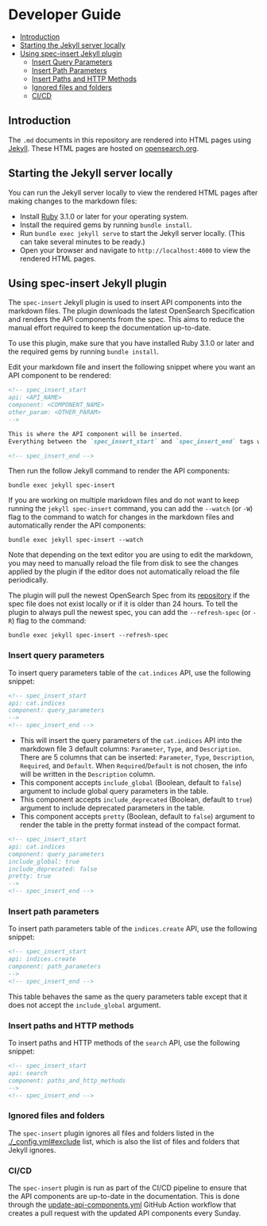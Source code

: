 # Developer Guide
 - [Introduction](#introduction)
 - [Starting the Jekyll server locally](#starting-the-jekyll-server-locally)
 - [Using spec-insert Jekyll plugin](#using-spec-insert-jekyll-plugin)
   - [Insert Query Parameters](#insert-query-parameters)
   - [Insert Path Parameters](#insert-path-parameters)
   - [Insert Paths and HTTP Methods](#insert-paths-and-http-methods)
   - [Ignored files and folders](#ignored-files-and-folders)
   - [CI/CD](#cicd)

## Introduction
The `.md` documents in this repository are rendered into HTML pages using [Jekyll](https://jekyllrb.com/). These HTML pages are hosted on [opensearch.org](https://opensearch.org/docs/latest/).

## Starting the Jekyll server locally
You can run the Jekyll server locally to view the rendered HTML pages after making changes to the markdown files:
- Install [Ruby](https://www.ruby-lang.org/en/documentation/installation/) 3.1.0 or later for your operating system.
- Install the required gems by running `bundle install`.
- Run `bundle exec jekyll serve` to start the Jekyll server locally. (This can take several minutes to be ready.)
- Open your browser and navigate to `http://localhost:4000` to view the rendered HTML pages.

## Using spec-insert Jekyll plugin
The `spec-insert` Jekyll plugin is used to insert API components into the markdown files. The plugin downloads the latest OpenSearch Specification and renders the API components from the spec. This aims to reduce the manual effort required to keep the documentation up-to-date.

To use this plugin, make sure that you have installed Ruby 3.1.0 or later and the required gems by running `bundle install`.

Edit your markdown file and insert the following snippet where you want an API component to be rendered:
```markdown
<!-- spec_insert_start 
api: <API_NAME>
component: <COMPONENT_NAME>
other_param: <OTHER_PARAM>
-->

This is where the API component will be inserted.
Everything between the `spec_insert_start` and `spec_insert_end` tags will be overwritten.

<!-- spec_insert_end -->
```

Then run the follow Jekyll command to render the API components:
```shell
bundle exec jekyll spec-insert
```

If you are working on multiple markdown files and do not want to keep running the `jekyll spec-insert` command, you can add the `--watch` (or `-W`) flag to the command to watch for changes in the markdown files and automatically render the API components:
```shell
bundle exec jekyll spec-insert --watch
```

Note that depending on the text editor you are using to edit the markdown, you may need to manually reload the file from disk to see the changes applied by the plugin if the editor does not automatically reload the file periodically.

The plugin will pull the newest OpenSearch Spec from its [repository](https://github.com/opensearch-project/opensearch-api-specification) if the spec file does not exist locally or if it is older than 24 hours. To tell the plugin to always pull the newest spec, you can add the `--refresh-spec` (or `-R`) flag to the command:

```shell
bundle exec jekyll spec-insert --refresh-spec
```

### Insert query parameters
To insert query parameters table of the `cat.indices` API, use the following snippet:
```markdown
<!-- spec_insert_start
api: cat.indices
component: query_parameters
-->
<!-- spec_insert_end -->
```

- This will insert the query parameters of the `cat.indices` API into the markdown file 3 default columns: `Parameter`, `Type`, and `Description`. There are 5 columns that can be inserted: `Parameter`, `Type`, `Description`, `Required`, and `Default`. When `Required`/`Default` is not chosen, the info will be written in the `Description` column.
- This component accepts `include_global` (Boolean, default to `false`) argument to include global query parameters in the table.
- This component accepts `include_deprecated` (Boolean, default to `true`) argument to include deprecated parameters in the table.
- This component accepts `pretty` (Boolean, default to `false`) argument to render the table in the pretty format instead of the compact format.

```markdown
<!-- spec_insert_start
api: cat.indices
component: query_parameters
include_global: true
include_deprecated: false
pretty: true
-->
<!-- spec_insert_end -->
```

### Insert path parameters

To insert path parameters table of the `indices.create` API, use the following snippet:
```markdown
<!-- spec_insert_start
api: indices.create
component: path_parameters
-->
<!-- spec_insert_end -->
```

This table behaves the same as the query parameters table except that it does not accept the `include_global` argument.

### Insert paths and HTTP methods

To insert paths and HTTP methods of the `search` API, use the following snippet:
```markdown
<!-- spec_insert_start
api: search
component: paths_and_http_methods
-->
<!-- spec_insert_end -->
```

### Ignored files and folders
The `spec-insert` plugin ignores all files and folders listed in the [./_config.yml#exclude](./_config.yml) list, which is also the list of files and folders that Jekyll ignores.

### CI/CD
The `spec-insert` plugin is run as part of the CI/CD pipeline to ensure that the API components are up-to-date in the documentation. This is done through the [update-api-components.yml](.github/workflows/update-api-components.yml) GitHub Action workflow that creates a pull request with the updated API components every Sunday.